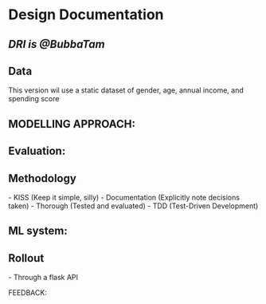 # Design Documentation
<!-- [Product] what and why-->
*DRI is @BubbaTam*
---------------------------------------

<h2>Data</h2>
<!--static or dynamic, data privacy/security, sources of data, data storing, what needs to be done to the data-->
This version wil use a  static dataset of gender, age, annual income, and spending score
<h2>MODELLING APPROACH:</h2>


<h2>Evaluation:</h2>
<!-- offline/online, mimic to production state, metrics relevant to the business case-->

<h2>Methodology</h2>
    - KISS (Keep it simple, silly)
    - Documentation (Explicitly note decisions taken)
    - Thorough (Tested and evaluated)
    - TDD (Test-Driven Development)


<h2>ML system:</h2>


<h2>Rollout</h2>
- Through a flask API

FEEDBACK:
